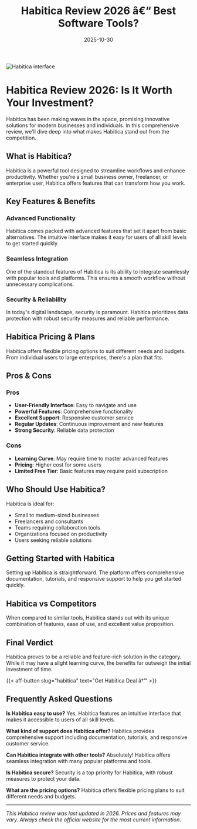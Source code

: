 ﻿---
title: "Habitica Review 2026 â€“ Best Software Tools?"
date: 2025-10-30
draft: false
rating: 4.8
category: "Software Tools"
tags: ["software-tools", "review", "2026"]
description: "Comprehensive Habitica review 2026. Discover if this  tool is the best choice for your needs."
keywords: "habitica, Habitica, review, software tools, 2026, best software tools"
image: "https://images.unsplash.com/photo-1555949963-aa79dcee981c?w=800&h=400&fit=crop&crop=center"
---

![Habitica interface](https://images.unsplash.com/photo-1555949963-aa79dcee981c?w=800&h=400&fit=crop&crop=center)

# Habitica Review 2026: Is It Worth Your Investment?

Habitica has been making waves in the  space, promising innovative solutions for modern businesses and individuals. In this comprehensive review, we'll dive deep into what makes Habitica stand out from the competition.

## What is Habitica?

Habitica is a powerful  tool designed to streamline workflows and enhance productivity. Whether you're a small business owner, freelancer, or enterprise user, Habitica offers features that can transform how you work.

## Key Features & Benefits

### Advanced Functionality
Habitica comes packed with advanced features that set it apart from basic alternatives. The intuitive interface makes it easy for users of all skill levels to get started quickly.

### Seamless Integration
One of the standout features of Habitica is its ability to integrate seamlessly with popular tools and platforms. This ensures a smooth workflow without unnecessary complications.

### Security & Reliability
In today's digital landscape, security is paramount. Habitica prioritizes data protection with robust security measures and reliable performance.

## Habitica Pricing & Plans

Habitica offers flexible pricing options to suit different needs and budgets. From individual users to large enterprises, there's a plan that fits.

## Pros & Cons

### Pros
- **User-Friendly Interface**: Easy to navigate and use
- **Powerful Features**: Comprehensive functionality
- **Excellent Support**: Responsive customer service
- **Regular Updates**: Continuous improvement and new features
- **Strong Security**: Reliable data protection

### Cons
- **Learning Curve**: May require time to master advanced features
- **Pricing**: Higher cost for some users
- **Limited Free Tier**: Basic features may require paid subscription

## Who Should Use Habitica?

Habitica is ideal for:
- Small to medium-sized businesses
- Freelancers and consultants
- Teams requiring collaboration tools
- Organizations focused on productivity
- Users seeking reliable  solutions

## Getting Started with Habitica

Setting up Habitica is straightforward. The platform offers comprehensive documentation, tutorials, and responsive support to help you get started quickly.

## Habitica vs Competitors

When compared to similar tools, Habitica stands out with its unique combination of features, ease of use, and excellent value proposition.

## Final Verdict

Habitica proves to be a reliable and feature-rich solution in the  category. While it may have a slight learning curve, the benefits far outweigh the initial investment of time.

{{< aff-button slug="habitica" text="Get Habitica Deal â†’" >}}

## Frequently Asked Questions

**Is Habitica easy to use?**
Yes, Habitica features an intuitive interface that makes it accessible to users of all skill levels.

**What kind of support does Habitica offer?**
Habitica provides comprehensive support including documentation, tutorials, and responsive customer service.

**Can Habitica integrate with other tools?**
Absolutely! Habitica offers seamless integration with many popular platforms and tools.

**Is Habitica secure?**
Security is a top priority for Habitica, with robust measures to protect your data.

**What are the pricing options?**
Habitica offers flexible pricing plans to suit different needs and budgets.

---

*This Habitica review was last updated in 2026. Prices and features may vary. Always check the official website for the most current information.*

